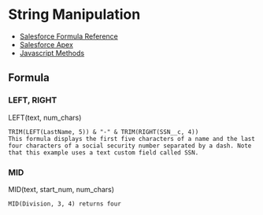 # String Manipulation
* [Salesforce Formula Reference](https://help.salesforce.com/s/articleView?id=sf.customize_functions.htm&type=5)
* [Salesforce Apex](https://developer.salesforce.com/docs/atlas.en-us.apexref.meta/apexref/apex_methods_system_string.htm)
* [Javascript Methods](https://www.w3schools.com/js/js_string_methods.asp)

## Formula
### LEFT, RIGHT  
LEFT(text, num_chars)
```
TRIM(LEFT(LastName, 5)) & "-" & TRIM(RIGHT(SSN__c, 4))
This formula displays the first five characters of a name and the last four characters of a social security number separated by a dash. Note that this example uses a text custom field called SSN.
```
### MID  
MID(text, start_num, num_chars)
```
MID(Division, 3, 4) returns four
```
